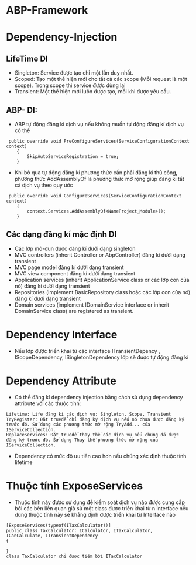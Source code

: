 # ABP-Framework
# Dependency-Injection
## LifeTime DI
* Singleton: Service được tạo chỉ một lần duy nhất.
* Scoped: Tạo một thể hiện mới cho tất cả các scope (Mỗi request là một scope). Trong scope thì service được dùng lại
* Transient: Một thể hiện mới luôn được tạo, mỗi khi được yêu cầu.
## ABP- DI: 
* ABP tự động đăng kí dịch vụ nếu không muốn tự động đăng kí dịch vụ có thể 
```
 public override void PreConfigureServices(ServiceConfigurationContext context)
    {
        SkipAutoServiceRegistration = true;
    }
```
* Khi bỏ qua tự động đăng kí phương thức cần phải đăng kí thủ công, phương thức AddAssemblyOf là phương thức mở rộng giúp đăng kí tất cả dịch vụ theo quy ước 
```
 public override void ConfigureServices(ServiceConfigurationContext context)
    {
        context.Services.AddAssemblyOf<NameProject_Module>();
    }
 ```
 ## Các dạng đăng kí mặc định DI
 * Các lớp mô-đun được đăng kí dưới dạng singleton 
 * MVC controllers (inherit Controller or AbpController) đăng kí dưới dạng transient
 * MVC page model đăng kí dưới dạng transient
 * MVC view component đăng kí dưới dạng transient
 * Application services (inherit ApplicationService class or các lớp con của nó) đăng kí dưới dạng transient
 * Repositories (implement BasicRepository class hoặc các lớp con của nó) đăng kí dưới dạng transient
 * Domain services (implement IDomainService interface or inherit DomainService class) are registered as transient.
 
 # Dependency Interface
 * Nếu lớp được triển khai từ các interface ITransientDepency , IScopeDependency, ISingletonDependency lớp sẽ được tự động đăng kí
 # Dependency Attribute
 * Có thể đăng kí dependency injection bằng cách sử dụng dependency attribute với các thuộc tính:
 ```
 Lifetime: Life đăng kí các dịch vụ: Singleton, Scope, Transient
 TryRegister: Đặt trueđể chỉ đăng ký dịch vụ nếu nó chưa được đăng ký trước đó. Sử dụng các phương thức mở rộng TryAdd... của IServiceCollection.
 ReplaceServices: Đặt trueđể thay thế các dịch vụ nếu chúng đã được đăng ký trước đó. Sử dụng Thay thế phương thức mở rộng của IServiceCollection.
 ```
 * Dependency có mức độ ưu tiên cao hơn nếu chúng xác định thuộc tính lifetime
 # Thuộc tính ExposeServices
 * Thuộc tính này được sử dụng để kiểm soát dịch vụ nào được cung cấp bởi các bên liên quan giả sử một class được triển khai từ n interface nếu dùng thuộc tính này sẽ khẳng định được triển khai từ Interface nào
 ```
 [ExposeServices(typeof(ITaxCalculator))]
public class TaxCalculator: ICalculator, ITaxCalculator, ICanCalculate, ITransientDependency
{

}
class TaxCalculator chỉ được tiêm bới ITaxCalculator
 ```
 
